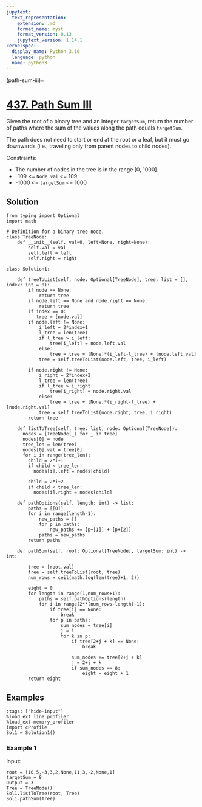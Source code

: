 ```yaml
---
jupytext:
  text_representation:
    extension: .md
    format_name: myst
    format_version: 0.13
    jupytext_version: 1.14.1
kernelspec:
  display_name: Python 3.10
  language: python
  name: python3
---
```


(path-sum-iii)=
# [437. Path Sum III](https://leetcode.com/problems/path-sum-iii/)

Given the root of a binary tree and an integer `targetSum`, return the number of paths where the sum of the values along the path equals `targetSum`.

The path does not need to start or end at the root or a leaf, but it must go downwards (i.e., traveling only from parent nodes to child nodes).

Constraints:

- The number of nodes in the tree is in the range [0, 1000].
- -109 <= `Node.val` <= 109
- -1000 <= `targetSum` <= 1000

## Solution

```{code-cell} ipython3
from typing import Optional
import math

# Definition for a binary tree node.
class TreeNode:
    def __init__(self, val=0, left=None, right=None):
        self.val = val
        self.left = left
        self.right = right

class Solution1:
        
    def treeToList(self, node: Optional[TreeNode], tree: list = [], index: int = 0):
        if node == None:
            return tree
        if node.left == None and node.right == None:
            return tree
        if index == 0:
           tree = [node.val]
        if node.left != None:
            i_left = 2*index+1
            l_tree = len(tree)
            if l_tree > i_left:
                tree[i_left] = node.left.val
            else:
                tree = tree + [None]*(i_left-l_tree) + [node.left.val]
            tree = self.treeToList(node.left, tree, i_left)
            
        if node.right != None:
            i_right = 2*index+2
            l_tree = len(tree)
            if l_tree > i_right:
                tree[i_right] = node.right.val
            else:
                tree = tree + [None]*(i_right-l_tree) + [node.right.val]
            tree = self.treeToList(node.right, tree, i_right)
        return tree

    def listToTree(self, tree: list, node: Optional[TreeNode]):
      nodes = [TreeNode(_) for _ in tree]
      nodes[0] = node
      tree_len = len(tree)
      nodes[0].val = tree[0]
      for i in range(tree_len):
        child = 2*i+1
        if child < tree_len:
          nodes[i].left = nodes[child]

        child = 2*i+2
        if child < tree_len:
          nodes[i].right = nodes[child]
        
    def pathOptions(self, length: int) -> list:
        paths = [[0]]
        for i in range(length-1):
            new_paths = []
            for p in paths:
                new_paths += [p+[1]] + [p+[2]] 
            paths = new_paths
        return paths
        
    def pathSum(self, root: Optional[TreeNode], targetSum: int) -> int:
        
        tree = [root.val]
        tree = self.treeToList(root, tree)
        num_rows = ceil(math.log(len(tree)+1, 2))
        
        eight = 0
        for length in range(1,num_rows+1):
            paths = self.pathOptions(length)
            for i in range(2**(num_rows-length)-1):
                if tree[i] == None:
                    break
                for p in paths:
                    sum_nodes = tree[i]
                    j = i
                    for k in p:
                        if tree[2+j + k] == None:
                            break
                        
                        sum_nodes += tree[2+j + k]
                        j = 2+j + k
                        if sum_nodes == 8:
                            eight = eight + 1
        return eight
```

## Examples

```{code-cell} ipython3
:tags: ["hide-input"]
%load_ext line_profiler
%load_ext memory_profiler
import cProfile
Sol1 = Solution1()
```

### Example 1

Input:

```{code-cell} ipython3
root = [10,5,-3,3,2,None,11,3,-2,None,1]
targetSum = 8
Output = 3
Tree = TreeNode()
Sol1.listToTree(root, Tree)
Sol1.pathSum(Tree)
```
